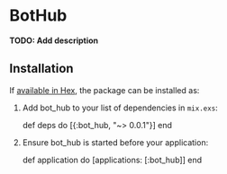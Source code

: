 # BotHub

**TODO: Add description**

## Installation

If [available in Hex](https://hex.pm/docs/publish), the package can be installed as:

  1. Add bot_hub to your list of dependencies in `mix.exs`:

        def deps do
          [{:bot_hub, "~> 0.0.1"}]
        end

  2. Ensure bot_hub is started before your application:

        def application do
          [applications: [:bot_hub]]
        end

